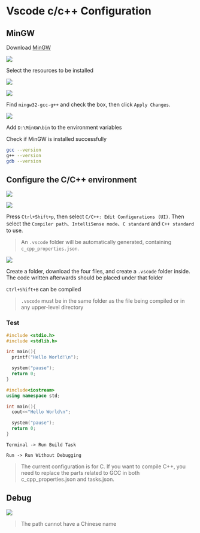 # Vscode c/c++ Configuration
## MinGW
Download [MinGW](https://sourceforge.net/projects/mingw/)

![](https://i.imgur.com/gmTK92e.png)

Select the resources to be installed

![](https://i.imgur.com/a3erufg.png)

![](https://i.imgur.com/5fP2e9t.png)

Find `mingw32-gcc-g++` and check the box, then click `Apply Changes`.

![](https://i.imgur.com/4IEpp4q.png)

Add `D:\MinGW\bin` to the environment variables

Check if MinGW is installed successfully

```bash
gcc --version
g++ --version
gdb --version
```

## Configure the C/C++ environment
![](https://i.imgur.com/Ol7YCM0.png)

![](https://imgur.com/S83O9XZ.png)

Press `Ctrl+Shift+p`, then select `C/C++: Edit Configurations (UI)`. Then select the `Compiler path`、`IntelliSense mode`、`C standard` and `C++ standard` to use.

> An `.vscode` folder will be automatically generated, containing `c_cpp_properties.json`.

![](https://i.imgur.com/MbRXOpp.png)

Create a folder, download the four files, and create a `.vscode` folder inside. The code written afterwards should be placed under that folder

`Ctrl+Shift+B` can be compiled

> `.vscode` must be in the same folder as the file being compiled or in any upper-level directory

### Test
```c
#include <stdio.h>
#include <stdlib.h>

int main(){
  printf("Hello World!\n");

  system("pause");
  return 0;
}
```

```cpp
#include<iostream>
using namespace std;

int main(){
  cout<<"Hello World\n";

  system("pause");
  return 0;
}
```

```
Terminal -> Run Build Task

Run -> Run Without Debugging
```

> The current configuration is for C. If you want to compile C++, you need to replace the parts related to GCC in both c_cpp_properties.json and tasks.json.

## Debug
![](https://i.imgur.com/aemHyq9.png)

> The path cannot have a Chinese name
